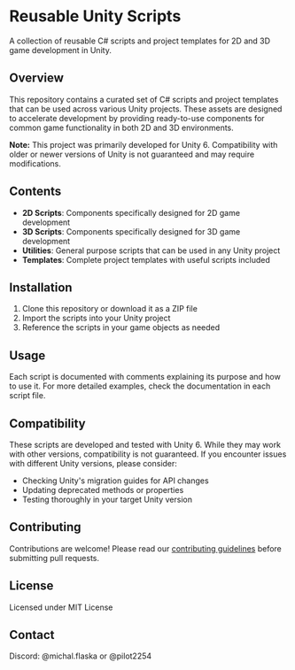 # Reusable Unity Scripts

A collection of reusable C# scripts and project templates for 2D and 3D game development in Unity.

## Overview

This repository contains a curated set of C# scripts and project templates that can be used across various Unity projects. These assets are designed to accelerate development by providing ready-to-use components for common game functionality in both 2D and 3D environments.

**Note:** This project was primarily developed for Unity 6. Compatibility with older or newer versions of Unity is not guaranteed and may require modifications.

## Contents

- **2D Scripts**: Components specifically designed for 2D game development
- **3D Scripts**: Components specifically designed for 3D game development  
- **Utilities**: General purpose scripts that can be used in any Unity project
- **Templates**: Complete project templates with useful scripts included

## Installation

1. Clone this repository or download it as a ZIP file
2. Import the scripts into your Unity project
3. Reference the scripts in your game objects as needed

## Usage

Each script is documented with comments explaining its purpose and how to use it. For more detailed examples, check the documentation in each script file.

## Compatibility

These scripts are developed and tested with Unity 6. While they may work with other versions, compatibility is not guaranteed. If you encounter issues with different Unity versions, please consider:

- Checking Unity's migration guides for API changes
- Updating deprecated methods or properties
- Testing thoroughly in your target Unity version

## Contributing

Contributions are welcome! Please read our [contributing guidelines](https://github.com/pilot2254/reusable-unity-scripts/blob/main/CONTRIBUTING.md) before submitting pull requests.

## License

Licensed under MIT License

## Contact

Discord: @michal.flaska or @pilot2254
